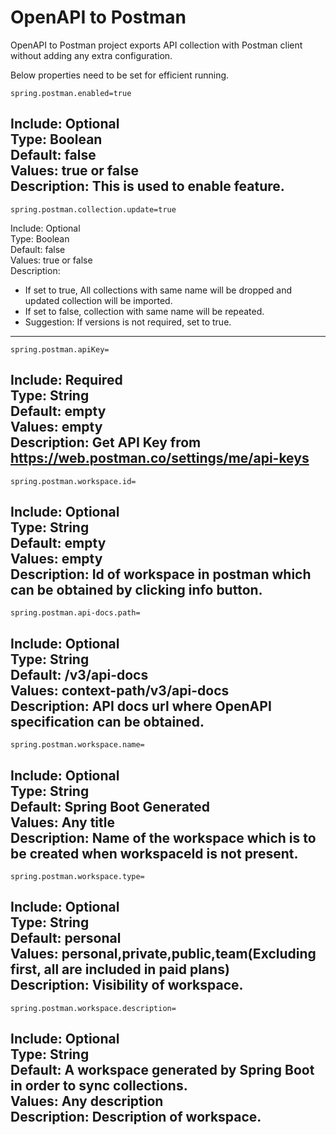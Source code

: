 # OpenAPI to Postman
OpenAPI to Postman project exports API collection with Postman client without adding any extra configuration.

Below properties need to be set for efficient running.
```
spring.postman.enabled=true
```
Include: Optional<br>
Type: Boolean<br>
Default: false<br>
Values: true or false<br>
Description: This is used to enable feature.
---
```
spring.postman.collection.update=true
```
Include: Optional<br>
Type: Boolean<br>
Default: false<br>
Values: true or false<br>
Description: 
* If set to true, All collections with same name will be dropped and updated collection will be imported.<br>
* If set to false, collection with same name will be repeated.<br>
* Suggestion: If versions is not required, set to true.
---
```
spring.postman.apiKey=
```
Include: Required<br>
Type: String<br>
Default: empty<br>
Values: empty<br>
Description: Get API Key from https://web.postman.co/settings/me/api-keys
---
```
spring.postman.workspace.id=
```
Include: Optional<br>
Type: String<br>
Default: empty<br>
Values: empty<br>
Description: Id of workspace in postman which can be obtained by clicking info button.
---
```
spring.postman.api-docs.path=
```
Include: Optional<br>
Type: String<br>
Default: /v3/api-docs<br>
Values: context-path/v3/api-docs<br>
Description: API docs url where OpenAPI specification can be obtained.
---
```
spring.postman.workspace.name=
```
Include: Optional<br>
Type: String<br>
Default: Spring Boot Generated<br>
Values: Any title<br>
Description: Name of the workspace which is to be created when workspaceId is not present.
---
```
spring.postman.workspace.type=
```
Include: Optional<br>
Type: String<br>
Default: personal<br>
Values: personal,private,public,team(Excluding first, all are included in paid plans)<br>
Description: Visibility of workspace.
---
```
spring.postman.workspace.description=
```
Include: Optional<br>
Type: String<br>
Default: A workspace generated by Spring Boot in order to sync collections.<br>
Values: Any description<br>
Description: Description of workspace.
---